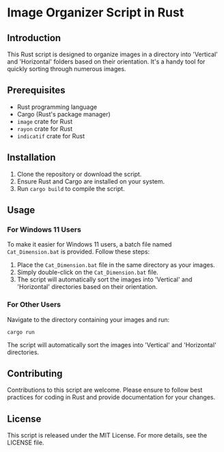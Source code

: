 
# Image Organizer Script in Rust

## Introduction
This Rust script is designed to organize images in a directory into 'Vertical' and 'Horizontal' folders based on their orientation. It's a handy tool for quickly sorting through numerous images.

## Prerequisites
- Rust programming language
- Cargo (Rust's package manager)
- `image` crate for Rust
- `rayon` crate for Rust
- `indicatif` crate for Rust

## Installation
1. Clone the repository or download the script.
2. Ensure Rust and Cargo are installed on your system.
3. Run `cargo build` to compile the script.

## Usage
### For Windows 11 Users
To make it easier for Windows 11 users, a batch file named `Cat_Dimension.bat` is provided. Follow these steps:
1. Place the `Cat_Dimension.bat` file in the same directory as your images.
2. Simply double-click on the `Cat_Dimension.bat` file.
3. The script will automatically sort the images into 'Vertical' and 'Horizontal' directories based on their orientation.

### For Other Users
Navigate to the directory containing your images and run:
```
cargo run
```
The script will automatically sort the images into 'Vertical' and 'Horizontal' directories.

## Contributing
Contributions to this script are welcome. Please ensure to follow best practices for coding in Rust and provide documentation for your changes.

## License
This script is released under the MIT License. For more details, see the LICENSE file.
